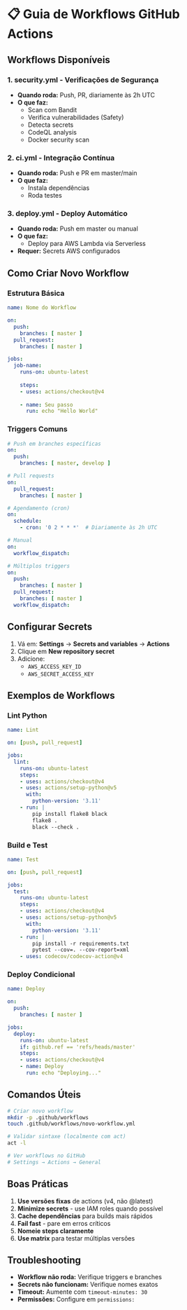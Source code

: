 # 📋 Guia de Workflows GitHub Actions

## Workflows Disponíveis

### 1. **security.yml** - Verificações de Segurança
- **Quando roda:** Push, PR, diariamente às 2h UTC
- **O que faz:**
  - Scan com Bandit
  - Verifica vulnerabilidades (Safety)
  - Detecta secrets
  - CodeQL analysis
  - Docker security scan

### 2. **ci.yml** - Integração Contínua
- **Quando roda:** Push e PR em master/main
- **O que faz:**
  - Instala dependências
  - Roda testes

### 3. **deploy.yml** - Deploy Automático
- **Quando roda:** Push em master ou manual
- **O que faz:**
  - Deploy para AWS Lambda via Serverless
- **Requer:** Secrets AWS configurados

## Como Criar Novo Workflow

### Estrutura Básica

```yaml
name: Nome do Workflow

on:
  push:
    branches: [ master ]
  pull_request:
    branches: [ master ]

jobs:
  job-name:
    runs-on: ubuntu-latest
    
    steps:
    - uses: actions/checkout@v4
    
    - name: Seu passo
      run: echo "Hello World"
```

### Triggers Comuns

```yaml
# Push em branches específicas
on:
  push:
    branches: [ master, develop ]

# Pull requests
on:
  pull_request:
    branches: [ master ]

# Agendamento (cron)
on:
  schedule:
    - cron: '0 2 * * *'  # Diariamente às 2h UTC

# Manual
on:
  workflow_dispatch:

# Múltiplos triggers
on:
  push:
    branches: [ master ]
  pull_request:
    branches: [ master ]
  workflow_dispatch:
```

## Configurar Secrets

1. Vá em: **Settings** → **Secrets and variables** → **Actions**
2. Clique em **New repository secret**
3. Adicione:
   - `AWS_ACCESS_KEY_ID`
   - `AWS_SECRET_ACCESS_KEY`

## Exemplos de Workflows

### Lint Python
```yaml
name: Lint

on: [push, pull_request]

jobs:
  lint:
    runs-on: ubuntu-latest
    steps:
    - uses: actions/checkout@v4
    - uses: actions/setup-python@v5
      with:
        python-version: '3.11'
    - run: |
        pip install flake8 black
        flake8 .
        black --check .
```

### Build e Test
```yaml
name: Test

on: [push, pull_request]

jobs:
  test:
    runs-on: ubuntu-latest
    steps:
    - uses: actions/checkout@v4
    - uses: actions/setup-python@v5
      with:
        python-version: '3.11'
    - run: |
        pip install -r requirements.txt
        pytest --cov=. --cov-report=xml
    - uses: codecov/codecov-action@v4
```

### Deploy Condicional
```yaml
name: Deploy

on:
  push:
    branches: [ master ]

jobs:
  deploy:
    runs-on: ubuntu-latest
    if: github.ref == 'refs/heads/master'
    steps:
    - uses: actions/checkout@v4
    - name: Deploy
      run: echo "Deploying..."
```

## Comandos Úteis

```bash
# Criar novo workflow
mkdir -p .github/workflows
touch .github/workflows/novo-workflow.yml

# Validar sintaxe (localmente com act)
act -l

# Ver workflows no GitHub
# Settings → Actions → General
```

## Boas Práticas

1. **Use versões fixas** de actions (v4, não @latest)
2. **Minimize secrets** - use IAM roles quando possível
3. **Cache dependências** para builds mais rápidos
4. **Fail fast** - pare em erros críticos
5. **Nomeie steps claramente**
6. **Use matrix** para testar múltiplas versões

## Troubleshooting

- **Workflow não roda:** Verifique triggers e branches
- **Secrets não funcionam:** Verifique nomes exatos
- **Timeout:** Aumente com `timeout-minutes: 30`
- **Permissões:** Configure em `permissions:`
